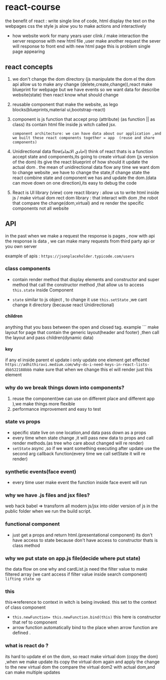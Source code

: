 # react-course 
the benefit of react :
write single line of code, 
html display the text on the webpages
css the style
js alow you to make actions and interactively

* how website work for many years
user clink / make interaction the server response with new html file ,user make another request the sever will response to front end with new html page
this is problem single page appearing 


## react concepts
1. we don't change the dom directory (js manipulate the dom el the dom api allow us to make any change (delete,create,change)),react make blueprint for webpage but we have events so we want data for describe website(state) then react know what should change 
2. reusable component that make the website,
 as lego blocks(blueprints,material ui,bootstrap-react)
3.  component is js function
 that accept prop (attribute) (as function || as class) its contain html file inside js witch called jsx.

    ``` component architecture: we can have data about our application ,and we built these react components together = app  (reuse and share components) ```

4. Unidirectional data flow(احادي الاتجاه)
 think of react thats is a function accept state and components,its going to create virtual dom (js version of the dom) its give the react blueprint of how should it update the actual dom . the mean of unidirectional data flow any time we want dom to change website ,we have to change the state,if change state the react combine state and component we has and update the dom.(data can move down on one direction),its easy to debug the code


5. React is UI library (view)
  core react library : allow us to write html inside js / make virtual dom
  rect dom library : that interact with dom ,the robot that compare the change(dom,virtual) and re render the specific components not all website



## API
 in the past when we make a request the response is pages , now with api the response is data , we can make many requests from third party api or you own server

 example of apis : ``` https://jsonplaceholder.typicode.com/users ```


### class components 
 * contain render method that display elements and constructor and super method that call the constructor method ,that allow us to access ``` this.state ``` inside Component

 * ``` state ``` similar to js object , to change it use ``` this.setState ``` ,we cant change it directory (because react Unidirectional) 

#### children 
anything that you bass between the open and closed tag.
example ``` make layout for page that contain the generic layout(header and footer) ,then call the layout and pass children(dynamic data) 

#### key
if any el inside parent el update i only update one element get effected
``` https://adhithiravi.medium.com/why-do-i-need-keys-in-react-lists-dbb522188bbb ```
make sure that when we change this el will render just this element

### why do we break things down into components?
1. reuse the component(we can use on different place and different app ),we make things more flexible
2. performance improvement and easy to test

### state vs props
* specific state live on one location,and data pass down as a props
* every time when state change ,it will pass new data to props and call render methods.(as tree who care about changed will re render)
* ``` setState ``` async ,so if we want something executing after update use the second arg callback function(every time we call setState it will re render)

### synthetic events(face event)
* every time user make event the function inside face event will run

### why we have .js files and jsx files?
web hack
babel => transform all modern js/jsx into older version of js in the public folder when we run the build script.


### functional component
* just get a props and return html.(presentational component)
its don't have access to state because don't have access to constructor thats is class method

### why we put state on app.js file(decide where put state)
the data flow on one why and cardList.js need the filter value to make filtered array (we cant access if filter value inside search component)
``` lifting state up ```

### this
this=>reference to context in witch is being invoked.
this set to the context of class component 
* ``` this.newFunction= this.newFunction.bind(this) ``` 
this here is constructor that ref to component
* arrow function automatically bind to the place when arrow function are defined .


### what is react do ?
its hard to update el on the dom, so react make virtual dom (copy the dom) ,when we make update its copy the virtual dom again and apply the change to the new virtual dom the compare the virtual dom2 with actual dom,and can make multiple updates